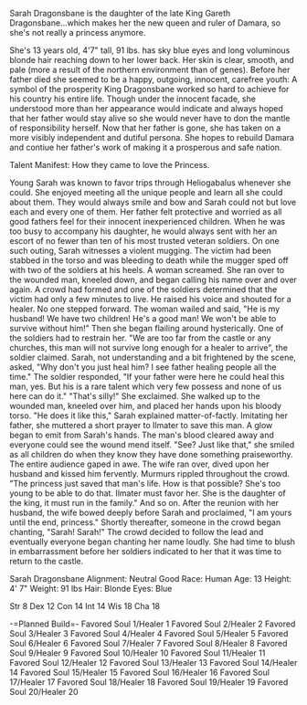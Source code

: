 Sarah Dragonsbane is the daughter of the late King Gareth Dragonsbane...which makes her the new queen and ruler of Damara, so she's not really a princess anymore.

She's 13 years old, 4'7&quot; tall, 91 lbs. has sky blue eyes and long voluminous blonde hair reaching down to her lower back.  Her skin is clear, smooth, and pale (more a result of the northern environment than of genes).  Before her father died she seemed to be a happy, outgoing, innocent, carefree youth: A symbol of the prosperity King Dragonsbane worked so hard to achieve for his country his entire life.  Though under the innocent facade, she understood more than her appearance would indicate and always hoped that her father would stay alive so she would never have to don the mantle of responsibility herself.  Now that her father is gone, she has taken on a more visibly independent and dutiful persona.  She hopes to rebuild Damara and contiue her father's work of making it a prosperous and safe nation.

Talent Manifest:  How they came to love the Princess.

Young Sarah was known to favor trips through Heliogabalus whenever she could.  She enjoyed meeting all the unique people and learn all she could about them.  They would always smile and bow and Sarah could not but love each and every one of them.  Her father felt protective and worried as all good fathers feel for their innocent inexperienced children.  When he was too busy to accompany his daughter, he would always sent with her an escort of no fewer than ten of his most trusted veteran soldiers.  On one such outing, Sarah witnesses a violent mugging.  The victim had been stabbed in the torso and was bleeding to death while the mugger sped off with two of the soldiers at his heels.  A woman screamed.  She ran over to the wounded man, kneeled down, and began calling his name over and over again.  A crowd had formed and one of the soldiers determined that the victim had only a few minutes to live.  He raised his voice and shouted for a healer.  No one stepped forward.  The woman wailed and said, "He is my husband!  We have two children!  He's a good man!  We won't be able to survive without him!"  Then she began flailing around hysterically.  One of the soldiers had to restrain her.  "We are too far from the castle or any churches, this man will not survive long enough for a healer to arrive", the soldier claimed.  Sarah, not understanding and a bit frightened by the scene, asked, "Why don't you just heal him?  I see father healing people all the time."  The soldier responded, "If your father were here he could heal this man, yes.  But his is a rare talent which very few possess and none of us here can do it."  "That's silly!" She exclaimed.  She walked up to the wounded man, kneeled over him, and placed her hands upon his bloody torso.  "He does it like this," Sarah explained matter-of-factly.  Imitating her father, she muttered a short prayer to Ilmater to save this man.  A glow began to emit from Sarah's hands.  The man's blood cleared away and everyone could see the wound mend itself.  "See?  Just like that," she smiled as all children do when they know they have done something praiseworthy.  The entire audience gaped in awe.  The wife ran over, dived upon her husband and kissed him fervently.  Murmurs rippled throughout the crowd.  "The princess just saved that man's life.  How is that possible?  She's too young to be able to do that.  Ilmater must favor her.  She is the daughter of the king, it must run in the family."  And so on.  After the reunion with her husband, the wife bowed deeply before Sarah and proclaimed, "I am yours until the end, princess."  Shortly thereafter, someone in the crowd began chanting, "Sarah! Sarah!"  The crowd decided to follow the lead and eventually everyone began chanting her name loudly.  She had time to blush in embarrassment before her soldiers indicated to her that it was time to return to the castle.


Sarah Dragonsbane
Alignment: Neutral Good
Race: Human
Age: 13
Height: 4' 7&quot;
Weight: 91 lbs
Hair: Blonde
Eyes: Blue

Str 8
Dex 12
Con 14
Int 14
Wis 18
Cha 18

-=Planned Build=-
Favored Soul 1/Healer 1
Favored Soul 2/Healer 2
Favored Soul 3/Healer 3
Favored Soul 4/Healer 4
Favored Soul 5/Healer 5
Favored Soul 6/Healer 6
Favored Soul 7/Healer 7
Favored Soul 8/Healer 8
Favored Soul 9/Healer 9
Favored Soul 10/Healer 10
Favored Soul 11/Healer 11
Favored Soul 12/Healer 12
Favored Soul 13/Healer 13
Favored Soul 14/Healer 14
Favored Soul 15/Healer 15
Favored Soul 16/Healer 16
Favored Soul 17/Healer 17
Favored Soul 18/Healer 18
Favored Soul 19/Healer 19
Favored Soul 20/Healer 20

